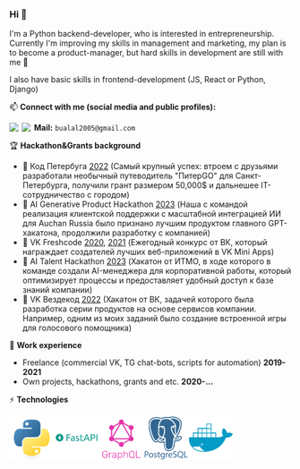 ### Hi 👋

I'm a Python backend-developer, who is interested in entrepreneurship. Currently I'm improving my skills in management and marketing, my plan is to become a product-manager, but hard skills in development are still with me 🙂

I also have basic skills in frontend-development (JS, React or Python, Django)

📫 **Connect with me (social media and public profiles):** 

[<img align="left" width="22px" src="https://cdn.jsdelivr.net/npm/simple-icons@v3/icons/telegram.svg" />][telegram]
[<img align="left" width="22px" src="https://simpleicons.org/icons/vk.svg" />][vk]
  
**Mail:** `bualal2005@gmail.com`

[telegram]: https://t.me/alexbul0
[vk]: https://vk.com/a.bulbenkov

🏆 **Hackathon&Grants background**
* 🥇 Код Петербуга [2022](https://vk.com/wall242306128_725) (Самый крупный успех: втроем с друзьями разработали необычный путеводитель "ПитерGO" для Санкт-Петербурга, получили грант размером 50,000$ и дальнешее IT-сотрудничество с городом)
* 🥇 AI Generative Product Hackathon [2023](https://t.me/c/1953241132/71) (Наша с командой реализация клиентской поддержки с масштабной интеграцией ИИ для Auchan Russia было признано лучшим продуктом главного GPT-хакатона, продолжили разработку с компанией)
* 🥇 VK Freshcode [2020](https://vk.com/text_tools), [2021](https://vk.com/video-166562603_456239088?t=2h6m32s) (Ежегодный конкурс от ВК, который награждает создателей лучших веб-приложений в VK Mini Apps)
* 🥈 AI Talent Hackathon [2023](https://ai-talent-hack.webflow.io/) (Хакатон от ИТМО, в ходе которого в команде создали AI-менеджера для корпоративной работы, который оптимизирует процессы и предоставляет удобный доступ к базе знаний компании)
* 🥉 VK Вездекод [2022](https://t.me/bbkov/155) (Хакатон от ВК, задачей которого была разработка серии продуктов на основе сервисов компании. Например, одним из моих заданий было создание встроенной игры для голосового помощника)

🎱 **Work experience**
* Freelance (commercial VK, TG chat-bots, scripts for automation) **2019-2021**
* Own projects, hackathons, grants and etc. **2020-...**

⚡ **Technologies**

[<img align="left" width="80px" src="https://raw.githubusercontent.com/devicons/devicon/master/icons/python/python-original.svg" />
](https://www.python.org/)
[<img align="left" width="80px" src="https://raw.githubusercontent.com/devicons/devicon/1119b9f84c0290e0f0b38982099a2bd027a48bf1/icons/fastapi/fastapi-original-wordmark.svg" />
](https://fastapi.tiangolo.com/)
[<img align="left" width="80px" src="https://raw.githubusercontent.com/devicons/devicon/1119b9f84c0290e0f0b38982099a2bd027a48bf1/icons/graphql/graphql-plain-wordmark.svg" />
](https://graphql.org/)
[<img align="left" width="80px" src="https://raw.githubusercontent.com/devicons/devicon/1119b9f84c0290e0f0b38982099a2bd027a48bf1/icons/postgresql/postgresql-plain-wordmark.svg" />
](https://www.postgresql.org/)
[<img align="left" width="80px" src="https://raw.githubusercontent.com/devicons/devicon/1119b9f84c0290e0f0b38982099a2bd027a48bf1/icons/docker/docker-plain.svg" />
](https://www.docker.com/)


<!--
**alex-bul/alex-bul** is a ✨ _special_ ✨ repository because its `README.md` (this file) appears on your GitHub profile.

Here are some ideas to get you started:

- 🔭 I’m currently working on ...
- 🌱 I’m currently learning ...
- 👯 I’m looking to collaborate on ...
- 🤔 I’m looking for help with ...
- 💬 Ask me about ...
- 📫 How to reach me: ...
- 😄 Pronouns: ...
- ⚡ Fun fact: ...
-->
